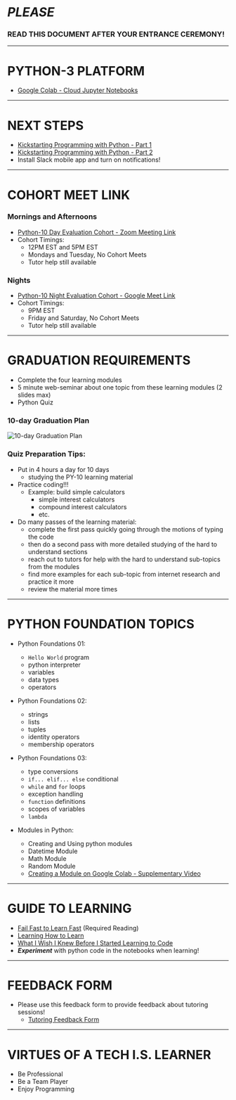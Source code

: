 # *PLEASE* 
### READ THIS DOCUMENT AFTER YOUR ENTRANCE CEREMONY!

***

# PYTHON-3 PLATFORM

- [Google Colab - Cloud Jupyter Notebooks](https://colab.research.google.com)

***

# NEXT STEPS

- [Kickstarting Programming with Python - Part 1](https://youtu.be/tVDSnkXh84g)
- [Kickstarting Programming with Python - Part 2](https://youtu.be/8g0FUtxGZJs)
- Install Slack mobile app and turn on notifications! 

***


# COHORT MEET LINK

### Mornings and Afternoons
- [Python-10 Day Evaluation Cohort - Zoom Meeting Link](https://zoom.us/j/94588427118?pwd=TmRINEdTWXl2dm9NaFA0MnYzUkJNUT09)
- Cohort Timings:
  - 12PM EST and 5PM EST
  - Mondays and Tuesday, No Cohort Meets
  - Tutor help still available
  
### Nights
- [Python-10 Night Evaluation Cohort - Google Meet Link](https://meet.google.com/kzf-tmwi-gaz)
- Cohort Timings: 
  - 9PM EST
  - Friday and Saturday, No Cohort Meets
  - Tutor help still available

***

# GRADUATION REQUIREMENTS

- Complete the four learning modules
- 5 minute web-seminar about one topic from these learning modules (2 slides max)
- Python Quiz 

### 10-day Graduation Plan

![10-day Graduation Plan](https://i.imgur.com/C9se1Vu.png)

### Quiz Preparation Tips:
- Put in 4 hours a day for 10 days 
  - studying the PY-10 learning material
- Practice coding!!!
  - Example: build simple calculators 
    - simple interest calculators 
    - compound interest calculators 
    - etc.
- Do many passes of the learning material:
  - complete the first pass quickly going through the motions of typing the code
  - then do a second pass with more detailed studying of the hard to understand sections
  - reach out to tutors for help with the hard to understand sub-topics from the modules
  - find more examples for each sub-topic from internet research and practice it more 
  - review the material more times 

***

# PYTHON FOUNDATION TOPICS

- Python Foundations 01:
  - `Hello World` program
  - python interpreter
  - variables
  - data types
  - operators

- Python Foundations 02:
  - strings
  - lists
  - tuples
  - identity operators 
  - membership operators

- Python Foundations 03:
  - type conversions 
  - `if... elif... else` conditional 
  - `while` and `for` loops
  - exception handling
  - `function` definitions
  - scopes of variables 
  - `lambda`
  
- Modules in Python:
  - Creating and Using python modules
  - Datetime Module
  - Math Module
  - Random Module
  - [Creating a Module on Google Colab - Supplementary Video](https://youtu.be/CEIUuXjmNb4) 

***

# GUIDE TO LEARNING

- [Fail Fast to Learn Fast](https://www.lifehack.org/851912/fail-fast) (Required Reading)
- [Learning How to Learn](https://beta.cent.co/+m73icb)
- [What I Wish I Knew Before I Started Learning to Code](https://www.freecodecamp.org/news/what-i-wish-i-knew-before-i-started-learning-to-code/)
- ***Experiment*** with python code in the notebooks when learning! 

***

# FEEDBACK FORM

- Please use this feedback form to provide feedback about tutoring sessions! 
  - [Tutoring Feedback Form](https://docs.google.com/forms/d/e/1FAIpQLSfy0gezbyZACtvC6gsBxpNUlwNh0sF644x0iJ1UsDkqv4eU0w/viewform)
 
***

# VIRTUES OF A TECH I.S. LEARNER

- Be Professional 
- Be a Team Player
- Enjoy Programming



